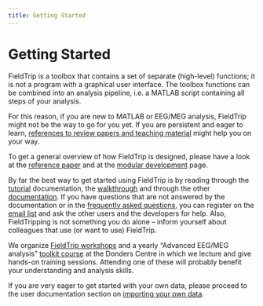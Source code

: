 ```yaml
---
title: Getting Started
---
```


# Getting Started

FieldTrip is a toolbox that contains a set of separate (high-level) functions; it is not a program with a graphical user interface. The toolbox functions can be combined into an analysis pipeline, i.e. a MATLAB script containing all steps of your analysis.

For this reason, if you are new to MATLAB or EEG/MEG analysis, FieldTrip might not be the way to go for you yet. If you are persistent and eager to learn, [references to review papers and teaching material](/references_to_review_papers_and_teaching_material) might help you on your way.

To get a general overview of how FieldTrip is designed, please have a look at the [reference paper](https://www.hindawi.com/journals/cin/2011/156869) and at the [modular development](/development/module) page.

By far the best way to get started using FieldTrip is by reading through the [tutorial](/tutorial) documentation, the [walkthrough](/walkthrough) and through the other [documentation](/documentation). If you have questions that are not answered by the documentation or in the [frequently asked questions](/faq), you can register on the [email list](/discussion_list) and ask the other users and the developers for help. Also, FieldTripping is not something you do alone – inform yourself about colleagues that use (or want to use) FieldTrip.

We organize [FieldTrip workshops](/workshop) and a yearly “Advanced EEG/MEG analysis” [toolkit course](https://www.ru.nl/donders/agenda/donders-tool-kits) at the Donders Centre in which we lecture and give hands-on training sessions. Attending one of these will probably benefit your understanding and analysis skills.

If you are very eager to get started with your own data, please proceed to the user documentation section on [importing your own data](/reading_data).
